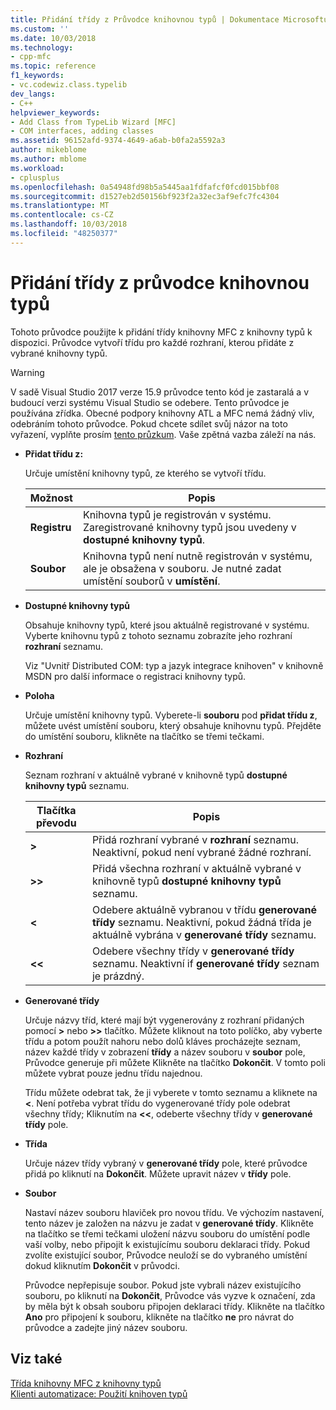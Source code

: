 ```yaml
---
title: Přidání třídy z Průvodce knihovnou typů | Dokumentace Microsoftu
ms.custom: ''
ms.date: 10/03/2018
ms.technology:
- cpp-mfc
ms.topic: reference
f1_keywords:
- vc.codewiz.class.typelib
dev_langs:
- C++
helpviewer_keywords:
- Add Class from TypeLib Wizard [MFC]
- COM interfaces, adding classes
ms.assetid: 96152afd-9374-4649-a6ab-b0fa2a5592a3
author: mikeblome
ms.author: mblome
ms.workload:
- cplusplus
ms.openlocfilehash: 0a54948fd98b5a5445aa1fdfafcf0fcd015bbf08
ms.sourcegitcommit: d1527eb2d50156bf923f2a32ec3af9efc7fc4304
ms.translationtype: MT
ms.contentlocale: cs-CZ
ms.lasthandoff: 10/03/2018
ms.locfileid: "48250377"
---
```

# <a name="add-class-from-typelib-wizard"></a>Přidání třídy z průvodce knihovnou typů

Tohoto průvodce použijte k přidání třídy knihovny MFC z knihovny typů k dispozici. Průvodce vytvoří třídu pro každé rozhraní, kterou přidáte z vybrané knihovny typů.

> [!WARNING]
> V sadě Visual Studio 2017 verze 15.9 průvodce tento kód je zastaralá a v budoucí verzi systému Visual Studio se odebere. Tento průvodce je používána zřídka. Obecné podpory knihovny ATL a MFC nemá žádný vliv, odebráním tohoto průvodce. Pokud chcete sdílet svůj názor na toto vyřazení, vyplňte prosím [tento průzkum](https://www.surveymonkey.com/r/QDWKKCN). Vaše zpětná vazba záleží na nás.

- **Přidat třídu z:**

   Určuje umístění knihovny typů, ze kterého se vytvoří třídu.

   |Možnost|Popis|
   |------------|-----------------|
   |**Registru**|Knihovna typů je registrován v systému. Zaregistrované knihovny typů jsou uvedeny v **dostupné knihovny typů**.|
   |**Soubor**|Knihovna typů není nutně registrován v systému, ale je obsažena v souboru. Je nutné zadat umístění souborů v **umístění**.|

- **Dostupné knihovny typů**

   Obsahuje knihovny typů, které jsou aktuálně registrované v systému. Vyberte knihovnu typů z tohoto seznamu zobrazíte jeho rozhraní **rozhraní** seznamu.

   Viz "Uvnitř Distributed COM: typ a jazyk integrace knihoven" v knihovně MSDN pro další informace o registraci knihovny typů.

- **Poloha**

   Určuje umístění knihovny typů. Vyberete-li **souboru** pod **přidat třídu z**, můžete uvést umístění souboru, který obsahuje knihovnu typů. Přejděte do umístění souboru, klikněte na tlačítko se třemi tečkami.

- **Rozhraní**

   Seznam rozhraní v aktuálně vybrané v knihovně typů **dostupné knihovny typů** seznamu.

   |Tlačítka převodu|Popis|
   |---------------------|-----------------|
   |**>**|Přidá rozhraní vybrané v **rozhraní** seznamu. Neaktivní, pokud není vybrané žádné rozhraní.|
   |**>>**|Přidá všechna rozhraní v aktuálně vybrané v knihovně typů **dostupné knihovny typů** seznamu.|
   |**\<**|Odebere aktuálně vybranou v třídu **generované třídy** seznamu. Neaktivní, pokud žádná třída je aktuálně vybrána v **generované třídy** seznamu.|
   |**\<\<**|Odebere všechny třídy v **generované třídy** seznamu. Neaktivní if **generované třídy** seznam je prázdný.|

- **Generované třídy**

   Určuje názvy tříd, které mají být vygenerovány z rozhraní přidaných pomocí **>** nebo **>>** tlačítko. Můžete kliknout na toto políčko, aby vyberte třídu a potom použít nahoru nebo dolů kláves procházejte seznam, název každé třídy v zobrazení **třídy** a název souboru v **soubor** pole, Průvodce generuje při můžete Klikněte na tlačítko **Dokončit**. V tomto poli můžete vybrat pouze jednu třídu najednou.

   Třídu můžete odebrat tak, že ji vyberete v tomto seznamu a kliknete na **<**. Není potřeba vybrat třídu do vygenerované třídy pole odebrat všechny třídy; Kliknutím na **<<**, odeberte všechny třídy v **generované třídy** pole.

- **Třída**

   Určuje název třídy vybraný v **generované třídy** pole, které průvodce přidá po kliknutí na **Dokončit**. Můžete upravit název v **třídy** pole.

- **Soubor**

   Nastaví název souboru hlaviček pro novou třídu. Ve výchozím nastavení, tento název je založen na názvu je zadat v **generované třídy**. Klikněte na tlačítko se třemi tečkami uložení názvu souboru do umístění podle vaší volby, nebo připojit k existujícímu souboru deklaraci třídy. Pokud zvolíte existující soubor, Průvodce neuloží se do vybraného umístění dokud kliknutím **Dokončit** v průvodci.

   Průvodce nepřepisuje soubor. Pokud jste vybrali název existujícího souboru, po kliknutí na **Dokončit**, Průvodce vás vyzve k označení, zda by měla být k obsah souboru připojen deklaraci třídy. Klikněte na tlačítko **Ano** pro připojení k souboru, klikněte na tlačítko **ne** pro návrat do průvodce a zadejte jiný název souboru.

## <a name="see-also"></a>Viz také

[Třída knihovny MFC z knihovny typů](../../mfc/reference/adding-an-mfc-class-from-a-type-library.md)<br/>
[Klienti automatizace: Použití knihoven typů](../../mfc/automation-clients-using-type-libraries.md)

